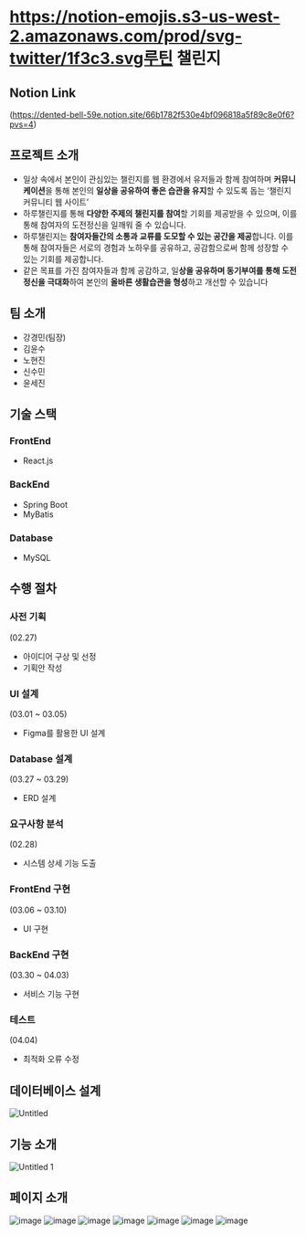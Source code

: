 # https://notion-emojis.s3-us-west-2.amazonaws.com/prod/svg-twitter/1f3c3.svg루틴 챌린지

## Notion Link



(https://dented-bell-59e.notion.site/66b1782f530e4bf096818a5f89c8e0f6?pvs=4)

## 프로젝트 소개



- 일상 속에서 본인이 관심있는 챌린지를 웹 환경에서 유저들과 함께 참여하며 **커뮤니케이션**을 통해 본인의 **일상을 공유하여 좋은 습관을 유지**할 수 있도록 돕는 ‘챌린지 커뮤니티 웹 사이트’
- 하루챌린지를 통해 **다양한 주제의 챌린지를 참여**할 기회를 제공받을 수 있으며, 이를 통해 참여자의 도전정신을 일깨워 줄 수 있습니다.
- 하루챌린지는 **참여자들간의 소통과 교류를 도모할 수 있는 공간을 제공**합니다. 이를 통해 참여자들은 서로의 경험과 노하우를 공유하고, 공감함으로써 함께 성장할 수 있는 기회를 제공합니다.
- 같은 목표를 가진 참여자들과 함께 공감하고, 일**상을 공유하며 동기부여를 통해 도전 정신을 극대화**하여 본인의 **올바른 생활습관을 형성**하고 개선할 수 있습니다

## 팀 소개



- 강경민(팀장)
- 김윤수
- 노현진
- 신수민
- 윤세진

## 기술 스택



### FrontEnd
- React.js

### BackEnd
- Spring Boot
- MyBatis
  
### Database
- MySQL

## 수행 절차



### 사전 기획

(02.27)

- 아이디어 구상 및 선정
- 기획안 작성

### UI 설계

(03.01 ~ 03.05)

- Figma를 활용한 UI 설계

### Database 설계

(03.27 ~ 03.29)

- ERD 설계

### 요구사항 분석

(02.28)

- 시스템 상세 기능 도출

### FrontEnd 구현

(03.06 ~ 03.10)

- UI 구현

### BackEnd 구현

(03.30 ~ 04.03)

- 서비스 기능 구현

### 테스트

(04.04)

- 최적화 오류 수정

## 데이터베이스 설계



![Untitled](https://github.com/kmindev/RoutineChallenge/assets/97210232/f3802881-277f-41bf-a5ca-4453338d1ec1)


## 기능 소개



![Untitled 1](https://github.com/kmindev/RoutineChallenge/assets/97210232/67cd4d2d-7907-49e0-b833-1eb16113fc58)


## 페이지 소개
![image](https://github.com/kmindev/RoutineChallenge/assets/97210232/975c62bf-2e32-4b94-a9f4-e87782f6aca1)
![image](https://github.com/kmindev/RoutineChallenge/assets/97210232/c57f1b5e-abcc-4bdf-be9a-ca761a7425dd)
![image](https://github.com/kmindev/RoutineChallenge/assets/97210232/38c3ad44-ab21-4bb6-bec8-63bdc6a3f465)
![image](https://github.com/kmindev/RoutineChallenge/assets/97210232/c361041a-8728-43be-b7ff-8e3ecb6ee895)
![image](https://github.com/kmindev/RoutineChallenge/assets/97210232/5683ae87-7fba-4f6a-97a9-ffa67a9bc114)
![image](https://github.com/kmindev/RoutineChallenge/assets/97210232/99fe32c1-4e7f-4d70-846e-03e0bcc6cfc3)
![image](https://github.com/kmindev/RoutineChallenge/assets/97210232/9e68ed27-b37e-40f7-bfa2-220171377e05)
